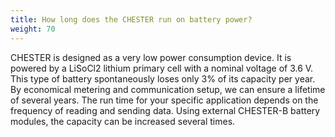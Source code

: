 ```yaml
---
title: How long does the CHESTER run on battery power?
weight: 70
---
```


CHESTER is designed as a very low power consumption device. It is powered by a LiSoCl2 lithium primary cell with a nominal voltage of 3.6 V. This type of battery spontaneously loses only 3% of its capacity per year. By economical metering and communication setup, we can ensure a lifetime of several years. The run time for your specific application depends on the frequency of reading and sending data. Using external CHESTER-B battery modules, the capacity can be increased several times.